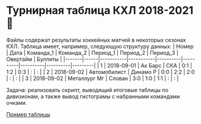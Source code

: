 # Турнирная таблица КХЛ 2018-2021 🏒

Файлы содержат результаты хоккейных матчей в некоторых сезонах КХЛ. Таблица имеет, например, следующую структуру данных:
| Номер | Дата | Команда_1 | Команда_2 | Период_1 | Период_2 | Период_3 | Овертайм | Буллиты |
|-------|------|-----------|-----------|----------|----------|----------|----------|---------|
|   1   | 2018-09-01 | Ак Барс | СКА | 0:1 | 1:2 | 0:3 | : | : |
|   2   | 2018-09-02 | Автомобилист | Динамо Р | 0:0 | 2:2 | 2:0 | : | : |
|   3   | 2018-09-02 | Металлург Мг | Слован | 3:0 | 1:0 | 1:1 | : | : |

Задача: реализовать скрипт, выводящий итоговые таблицы по дивизионам, а также вывод гистограмы с набранными командами очками.

[Пример таблицы](https://www.khl.ru/standings/468/conference/)

